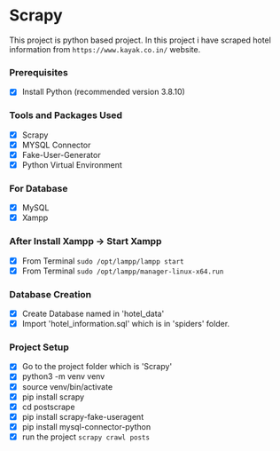 # Scrapy

This project is python based project. In this project i have scraped hotel information from ```https://www.kayak.co.in/``` website.

### Prerequisites
- [x] Install Python (recommended version 3.8.10)

### Tools and Packages Used
- [x] Scrapy
- [x] MYSQL Connector
- [x] Fake-User-Generator
- [x] Python Virtual Environment

### For Database
- [x] MySQL
- [x] Xampp

### After Install Xampp -> Start Xampp
- [x] From Terminal ```sudo /opt/lampp/lampp start```
- [x] From Terminal ```sudo /opt/lampp/manager-linux-x64.run```

### Database Creation
- [x] Create Database named in 'hotel_data'
- [x] Import 'hotel_information.sql' which is in 'spiders' folder.

### Project Setup
- [x] Go to the project folder which is 'Scrapy'
- [x] python3 -m venv venv
- [x] source venv/bin/activate
- [x] pip install scrapy
- [x] cd postscrape
- [x] pip install scrapy-fake-useragent
- [x] pip install mysql-connector-python
- [x] run the project ```scrapy crawl posts```
